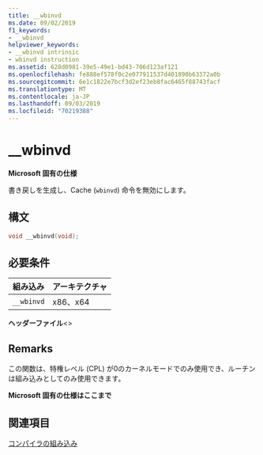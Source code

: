 ```yaml
---
title: __wbinvd
ms.date: 09/02/2019
f1_keywords:
- __wbinvd
helpviewer_keywords:
- __wbinvd intrinsic
- wbinvd instruction
ms.assetid: 628d0981-39e5-49e1-bd43-706d123af121
ms.openlocfilehash: fe888ef578f0c2e077911537d401890b63372a0b
ms.sourcegitcommit: 6e1c1822e7bcf3d2ef23eb8fac6465f88743facf
ms.translationtype: MT
ms.contentlocale: ja-JP
ms.lasthandoff: 09/03/2019
ms.locfileid: "70219388"
---
```

# <a name="__wbinvd"></a>__wbinvd

**Microsoft 固有の仕様**

書き戻しを生成し、Cache (`wbinvd`) 命令を無効にします。

## <a name="syntax"></a>構文

```C
void __wbinvd(void);
```

## <a name="requirements"></a>必要条件

|組み込み|アーキテクチャ|
|---------------|------------------|
|`__wbinvd`|x86、x64|

**ヘッダーファイル**\<>

## <a name="remarks"></a>Remarks

この関数は、特権レベル (CPL) が0のカーネルモードでのみ使用でき、ルーチンは組み込みとしてのみ使用できます。

**Microsoft 固有の仕様はここまで**

## <a name="see-also"></a>関連項目

[コンパイラの組み込み](../intrinsics/compiler-intrinsics.md)
